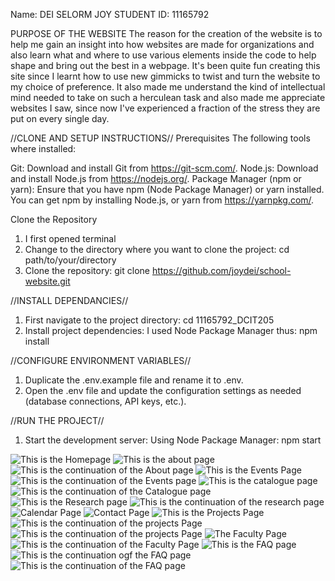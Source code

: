Name: DEI SELORM JOY
STUDENT ID: 11165792

PURPOSE OF THE WEBSITE
The reason for the creation of the website is to help me gain an insight into how websites are made for organizations and also learn what and where to use various elements inside the code to help shape and bring out the best in a webpage. It's been quite fun creating this site since I learnt how to use new gimmicks to twist and turn the website to my choice of preference. It also made me understand the kind of intellectual mind needed to take on such a herculean task and also made me appreciate websites I saw, since now I've experienced a fraction of the stress they are put on every single day. 

//CLONE AND SETUP INSTRUCTIONS//
Prerequisites
The following tools where installed:

Git: Download and install Git from https://git-scm.com/.
Node.js: Download and install Node.js from https://nodejs.org/.
Package Manager (npm or yarn): Ensure that you have npm (Node Package Manager) or yarn installed. You can get npm by installing Node.js, or yarn from https://yarnpkg.com/.

Clone the Repository
1. I first opened terminal
2. Change to the directory where you want to clone the project:
cd path/to/your/directory
3. Clone the repository:
git clone https://github.com/joydei/school-website.git

//INSTALL DEPENDANCIES//
1. First navigate to the project directory:
cd 11165792_DCIT205
2. Install project dependencies:
I used Node Package Manager thus: 
npm install

//CONFIGURE ENVIRONMENT VARIABLES//
1. Duplicate the .env.example file and rename it to .env.
2. Open the .env file and update the configuration settings as needed (database connections, API keys, etc.).

//RUN THE PROJECT//
1. Start the development server:
Using Node Package Manager:
npm start

<img src="![Home Page](Screenshot/Home.png)" alt="This is the Homepage">
<img src="![About Us Page](<Screenshot/About Us top.png>)" alt="This is the about page">
<img src="![About Us (Continued)](<Screenshot/About Us bottom.png>)" alt="This is the continuation of the About page">
<img src="![Events Page](<Screenshot/Events Top.png>)" alt="This is the Events Page">
<img src="![Events Page continued](<Screenshot/Events bottom.png>)" alt="This is the continuation of the Events page">
<img src="![Catalogue Page](<Screenshot/Catalogue top.png>)" alt="This is the catalogue page">
<img src="![Catalogue Page (Continued)](<Screenshot/Catalogue Bottom.png>)" alt="This is the continuation of the Catalogue page">
<img src="![Research Page](<Screenshot/Research top.png>)" alt="This is the Research page">
<img src="![Research Page (Continued)](<Screenshot/Research Bottom.png>)" alt="This is the continuation of the research page">
<img src="![Calendar](Screenshot/Calendar.png)" alt="Calendar Page">
<img src="![Contact Page](Screenshot/Contacts.png)" alt="Contact Page">
<img src="![Projects Page](<Screenshot/Projects top.png>)" alt="This is the Projects Page">
<img src="![Projects Page (Continued)](<Screenshot/Projects middle.png>)" alt="This is the continuation of the projects Page">
<img src="![Projects Page (Continued)](<Screenshot/Projects bottom.png>)" alt="This is the continuation of the projects Page">
<img src="![Faculty Page](<Screenshot/Faculty top.png>)" alt="The Faculty Page">
<img src="![Faculty Page(Continued)](<Screenshot/Faculty bottom.png>)" alt="This is the continuation of the Faculty Page">
<img src="![FAQ Page](<Screenshot/FAQ top.png>)" alt="This is the FAQ page">
<img src="![FAQ Page(Continued)](<Screenshot/FAQ Middle.png>)" alt="This is the continuation ogf the FAQ page">
<img src="![FAQ Page(Continued)](<Screenshot/FAQ bottom.png>)" alt="This is the continuation of the FAQ page">









